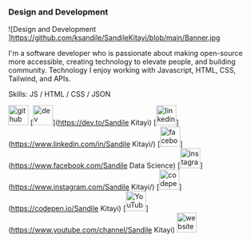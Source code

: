 ### Design and Development 
![Design and Development ]https://github.com/ksandile/SandileKitayi/blob/main/Banner.jpg

I'm a software developer who is passionate about making open-source more accessible, creating technology to elevate people, and building community. Technology I enjoy working with Javascript, HTML, CSS, Tailwind, and APIs. 

Skills: JS / HTML / CSS / JSON

[<img src='https://cdn.jsdelivr.net/npm/simple-icons@3.0.1/icons/github.svg' alt='github' height='40'>](https://github.com/ksandile)  [<img src='https://cdn.jsdelivr.net/npm/simple-icons@3.0.1/icons/dev-dot-to.svg' alt='dev' height='40'>](https://dev.to/Sandile Kitayi)  [<img src='https://cdn.jsdelivr.net/npm/simple-icons@3.0.1/icons/linkedin.svg' alt='linkedin' height='40'>](https://www.linkedin.com/in/Sandile Kitayi/)  [<img src='https://cdn.jsdelivr.net/npm/simple-icons@3.0.1/icons/facebook.svg' alt='facebook' height='40'>](https://www.facebook.com/Sandile Data Science)  [<img src='https://cdn.jsdelivr.net/npm/simple-icons@3.0.1/icons/instagram.svg' alt='instagram' height='40'>](https://www.instagram.com/Sandile Kitayi/)  [<img src='https://cdn.jsdelivr.net/npm/simple-icons@3.0.1/icons/codepen.svg' alt='codepen' height='40'>](https://codepen.io/Sandile Kitayi)  [<img src='https://cdn.jsdelivr.net/npm/simple-icons@3.0.1/icons/youtube.svg' alt='YouTube' height='40'>](https://www.youtube.com/channel/Sandile Kitayi)  [<img src='https://cdn.jsdelivr.net/npm/simple-icons@3.0.1/icons/icloud.svg' alt='website' height='40'>](https://my-portfolio-e47652.netlify.app/)  

